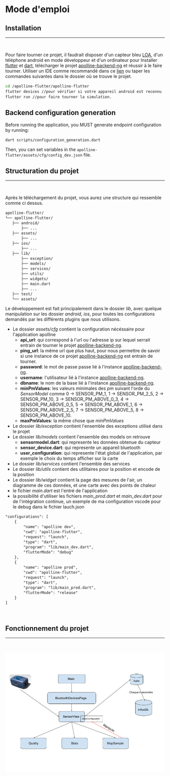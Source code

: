 # Mode d'emploi

## Installation
---------------
<br/>

Pour faire tourner ce projet, il faudrait disposer d'un capteur bleu [LOA](http://www-loa.univ-lille1.fr/), d'un téléphone android en mode développeur et d'un ordinateur pour Installer [flutter](https://flutter.dev/docs/get-started/install) et [dart](https://dart.dev/get-dart), télécharger le projet [apolline-backend-ng](https://github.com/Apolline-Lille/apolline-backend-ng) et réussir à le faire tourner. Utiliser un IDE comme recommandé dans ce [lien](https://flutter.dev/docs/get-started/editor) ou taper les commandes suivantes dans le dossier où se trouve le projet.

```bash
cd /apolline-flutter/apolline-flutter
flutter devices //pour vérifier si votre appareil android est reconnu
flutter run //pour faire tourner la simulation.
```

## Backend configuration generation

Before running the application, you MUST generate endpoint configuration by running:
```shell script
dart scripts/configuration_generation.dart
```
Then, you can set variables in the `apolline-flutter/assets/cfg/config_dev.json` file.


## Structuration du projet
--------------------------
<br/>

Après le téléchargement du projet, vous aurez une structure qui ressemble comme ci dessus.

```
apolline-flutter/
└── apolline-flutter/
   ├── android/
       ├── ...
   ├── assets/
       ├── ...
   ├── ios/
       ├── ...
   ├── lib/
       ├── exception/
       ├── models/
       ├── services/
       ├── utils/
       ├── widgets/
       ├── main.dart
       ├── ...
   ├── test/
   └── assets/

```

Le développement est fait principalement dans le dossier *lib*, avec quelque manipulation sur les dossier *android*, *ios*, pour toutes les configurations demandés par les différents plugins que nous utilisons.

- Le dossier *assets/cfg* contient la configuration nécéssaire pour l'application apolline
    - **api_url**: qui correspond à l'url ou l'adresse ip sur lequel serrait entrain de tourner le projet [apolline-backend-ng](https://github.com/Apolline-Lille/apolline-backend-ng).
    - **ping_url**: la même url que plus haut, pour nous permettre de savoir si une instance de ce projet [apolline-backend-ng](https://github.com/Apolline-Lille/apolline-backend-ng) est entrain de tourner.
    - **password**: le mot de passe passe lié à l'instance [apolline-backend-ng](https://github.com/Apolline-Lille/apolline-backend-ng).
    - **username**: l'utilisateur lié à l'instance [apolline-backend-ng](https://github.com/Apolline-Lille/apolline-backend-ng).
    - **dbname**: le nom de la base lié à l'instance [apolline-backend-ng](https://github.com/Apolline-Lille/apolline-backend-ng).
    - **minPmValues**: les valeurs minimales des *pm* suivant l'orde du *SensorModel* comme 0 -> SENSOR_PM_1, 1 -> SENSOR_PM_2_5, 2 -> SENSOR_PM_10, 3 -> SENSOR_PM_ABOVE_0_3, 4 -> SENSOR_PM_ABOVE_0_5, 5 -> SENSOR_PM_ABOVE_1, 6 -> SENSOR_PM_ABOVE_2_5, 7 -> SENSOR_PM_ABOVE_5, 8 -> SENSOR_PM_ABOVE_10.
    - **maxPmValues**: la même chose que *minPmValues*
- Le dossier *lib/exception* contient l'ensemble des exceptions utilisé dans le projet
- Le dossier *lib/models* contient l'ensemble des models on retrouve
    - **sensormodel.dart**: qui represente les données obtenue du capteur
    - **sensor_device.dart**: qui represente un appareil bluetooth
    - **user_configuration**: qui represente l'état global de l'application, par exemple le choix du temps afficher sur la carte
- Le dossier *lib/services* contient l'ensemble des services
- Le dossier *lib/utils* contient des utilitaires pour la position et encode de la position
- Le dossier *lib/widget* contient la page des mesures de l'air, un diagramme de ces données, et une carte avec des points de chaleur
- le fichier *main.dart* est l'entré de l'application
- la possibilité d'utiliser les fichiers *main_prod.dart* et *main_dev.dart* pour de l'intégration continue, un exemple de ma configuration vscode pour le debug dans le fichier lauch.json

```
"configurations": [
    {
        "name": "apolline dev",
        "cwd": "apolline-flutter",
        "request": "launch",
        "type": "dart",
        "program": "lib/main_dev.dart",
        "flutterMode": "debug"
    },
    {
        "name": "apolline prod",
        "cwd": "apolline-flutter",
        "request": "launch",
        "type": "dart",
        "program": "lib/main_prod.dart",
        "flutterMode": "release"
    }
]
```
<br/>

## Fonctionnement du projet
---------------------------
<br/>

![fonctionnement](assets/7.png)




